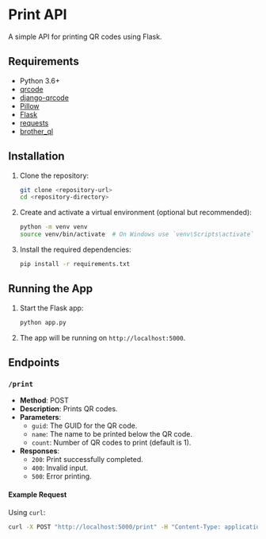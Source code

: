 # Print API

A simple API for printing QR codes using Flask.

## Requirements

- Python 3.6+
- [qrcode](https://pypi.org/project/qrcode/)
- [django-qrcode](https://pypi.org/project/django-qrcode/)
- [Pillow](https://pypi.org/project/Pillow/)
- [Flask](https://pypi.org/project/Flask/)
- [requests](https://pypi.org/project/requests/)
- [brother_ql](https://pypi.org/project/brother_ql/)

## Installation

1. Clone the repository:
    ```sh
    git clone <repository-url>
    cd <repository-directory>
    ```

2. Create and activate a virtual environment (optional but recommended):
    ```sh
    python -m venv venv
    source venv/bin/activate  # On Windows use `venv\Scripts\activate`
    ```

3. Install the required dependencies:
    ```sh
    pip install -r requirements.txt
    ```

## Running the App

1. Start the Flask app:
    ```sh
    python app.py
    ```

2. The app will be running on `http://localhost:5000`.

## Endpoints

### `/print`

- **Method**: POST
- **Description**: Prints QR codes.
- **Parameters**:
    - `guid`: The GUID for the QR code.
    - `name`: The name to be printed below the QR code.
    - `count`: Number of QR codes to print (default is 1).
- **Responses**:
    - `200`: Print successfully completed.
    - `400`: Invalid input.
    - `500`: Error printing.

#### Example Request

Using `curl`:
```sh
curl -X POST "http://localhost:5000/print" -H "Content-Type: application/json" -d '{"guid": "your-guid", "name": "your-name"}'
